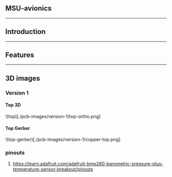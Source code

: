 ## MSU-avionics
---
## Introduction
---
## Features 
---
## 3D images 
### Version 1
#### Top 3D

!(top)[./pcb-images/version-1/top-ortho.png]

#### Top Gerber
!(top-gerber)[./pcb-images/version-1/copper-top.png]


### pinouts 
1. https://learn.adafruit.com/adafruit-bmp280-barometric-pressure-plus-temperature-sensor-breakout/pinouts
